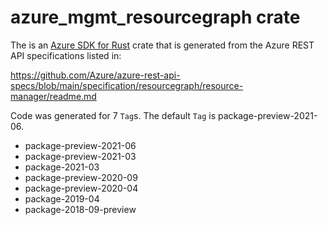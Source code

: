 # azure_mgmt_resourcegraph crate

The is an [Azure SDK for Rust](https://github.com/Azure/azure-sdk-for-rust) crate that is generated from the Azure REST API specifications listed in:

https://github.com/Azure/azure-rest-api-specs/blob/main/specification/resourcegraph/resource-manager/readme.md

Code was generated for 7 `Tag`s. The default `Tag` is package-preview-2021-06.


- package-preview-2021-06
- package-preview-2021-03
- package-2021-03
- package-preview-2020-09
- package-preview-2020-04
- package-2019-04
- package-2018-09-preview